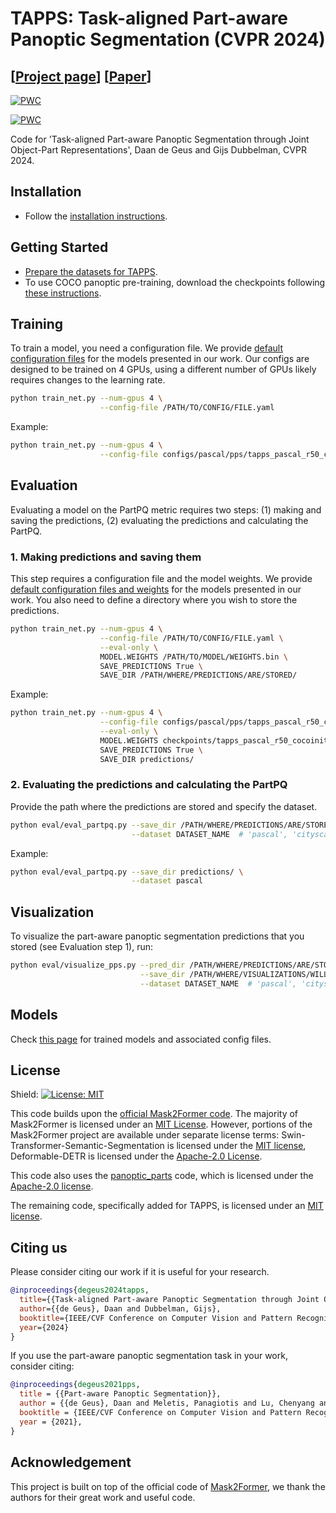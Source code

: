 # TAPPS: Task-aligned Part-aware Panoptic Segmentation (CVPR 2024)
## [[Project page](https://tue-mps.github.io/tapps/)] [[Paper](https://openaccess.thecvf.com/content/CVPR2024/papers/de_Geus_Task-aligned_Part-aware_Panoptic_Segmentation_through_Joint_Object-Part_Representations_CVPR_2024_paper.pdf)]

[![PWC](https://img.shields.io/endpoint.svg?url=https://paperswithcode.com/badge/task-aligned-part-aware-panoptic-segmentation-1/part-aware-panoptic-segmentation-on)](https://paperswithcode.com/sota/part-aware-panoptic-segmentation-on?p=task-aligned-part-aware-panoptic-segmentation-1)

[![PWC](https://img.shields.io/endpoint.svg?url=https://paperswithcode.com/badge/task-aligned-part-aware-panoptic-segmentation-1/part-aware-panoptic-segmentation-on-pascal)](https://paperswithcode.com/sota/part-aware-panoptic-segmentation-on-pascal?p=task-aligned-part-aware-panoptic-segmentation-1)

Code for 'Task-aligned Part-aware Panoptic Segmentation through Joint Object-Part Representations', Daan de Geus and Gijs Dubbelman, CVPR 2024.

## Installation

* Follow the [installation instructions](INSTALL.md).

## Getting Started

* [Prepare the datasets for TAPPS](datasets/README.md).
* To use COCO panoptic pre-training, download the checkpoints following [these instructions](checkpoints/README.md).

## Training
To train a model, you need a configuration file. We provide [default configuration files](MODELS.md) for the models presented in our work. Our configs are designed to be trained on 4 GPUs, using a different number of GPUs likely requires changes to the learning rate.

```bash
python train_net.py --num-gpus 4 \
                    --config-file /PATH/TO/CONFIG/FILE.yaml 
```

Example:

```bash
python train_net.py --num-gpus 4 \
                    --config-file configs/pascal/pps/tapps_pascal_r50_cocoinit.yaml
```

## Evaluation

Evaluating a model on the PartPQ metric requires two steps: (1) making and saving the predictions, (2) evaluating the predictions and calculating the PartPQ.

### 1. Making predictions and saving them
This step requires a configuration file and the model weights. We provide [default configuration files and weights](MODELS.md) for the models presented in our work. You also need to define a directory where you wish to store the predictions.

```bash
python train_net.py --num-gpus 4 \
                    --config-file /PATH/TO/CONFIG/FILE.yaml \
                    --eval-only \
                    MODEL.WEIGHTS /PATH/TO/MODEL/WEIGHTS.bin \
                    SAVE_PREDICTIONS True \
                    SAVE_DIR /PATH/WHERE/PREDICTIONS/ARE/STORED/
```

Example:

```bash
python train_net.py --num-gpus 4 \
                    --config-file configs/pascal/pps/tapps_pascal_r50_cocoinit.yaml \
                    --eval-only \
                    MODEL.WEIGHTS checkpoints/tapps_pascal_r50_cocoinit.bin \
                    SAVE_PREDICTIONS True \
                    SAVE_DIR predictions/
```


### 2. Evaluating the predictions and calculating the PartPQ
Provide the path where the predictions are stored and specify the dataset.

```bash
python eval/eval_partpq.py --save_dir /PATH/WHERE/PREDICTIONS/ARE/STORED/ \
                           --dataset DATASET_NAME  # 'pascal', 'cityscapes' or 'pascal107'
```

Example:

```bash
python eval/eval_partpq.py --save_dir predictions/ \
                           --dataset pascal 
```

## Visualization
To visualize the part-aware panoptic segmentation predictions that you stored (see Evaluation step 1), run:

```bash
python eval/visualize_pps.py --pred_dir /PATH/WHERE/PREDICTIONS/ARE/STORED/ \
                             --save_dir /PATH/WHERE/VISUALIZATIONS/WILL/BE/STORED/ \
                             --dataset DATASET_NAME  # 'pascal', 'cityscapes' or 'pascal107'
```

## Models
Check [this page](MODELS.md) for trained models and associated config files.


## License

Shield: [![License: MIT](https://img.shields.io/badge/License-MIT-yellow.svg)](https://opensource.org/licenses/MIT)

This code builds upon the [official Mask2Former code](https://github.com/facebookresearch/Mask2Former/). The majority of Mask2Former is licensed under an [MIT License](LICENSE_MASK2FORMER). However, portions of the Mask2Former project are available under separate license terms: Swin-Transformer-Semantic-Segmentation is licensed under the [MIT license](https://github.com/SwinTransformer/Swin-Transformer-Semantic-Segmentation/blob/main/LICENSE), Deformable-DETR is licensed under the [Apache-2.0 License](https://github.com/fundamentalvision/Deformable-DETR/blob/main/LICENSE).

This code also uses the [panoptic_parts](https://github.com/pmeletis/panoptic_parts/) code, which is licensed under the [Apache-2.0 license](https://github.com/pmeletis/panoptic_parts/blob/master/LICENSE).

The remaining code, specifically added for TAPPS, is licensed under an [MIT license](LICENSE).

## <a name="Citing"></a>Citing us

Please consider citing our work if it is useful for your research.

```BibTeX
@inproceedings{degeus2024tapps,
  title={{Task-aligned Part-aware Panoptic Segmentation through Joint Object-Part Representations}},
  author={{de Geus}, Daan and Dubbelman, Gijs},
  booktitle={IEEE/CVF Conference on Computer Vision and Pattern Recognition (CVPR)},
  year={2024}
}
```

If you use the part-aware panoptic segmentation task in your work, consider citing:

```BibTeX
@inproceedings{degeus2021pps,
  title = {{Part-aware Panoptic Segmentation}},
  author = {{de Geus}, Daan and Meletis, Panagiotis and Lu, Chenyang and Wen, Xiaoxiao and Dubbelman, Gijs},
  booktitle = {IEEE/CVF Conference on Computer Vision and Pattern Recognition (CVPR)},
  year = {2021},
}
```


## Acknowledgement

This project is built on top of the official code of [Mask2Former](https://github.com/facebookresearch/Mask2Former/), we thank the authors for their great work and useful code.
